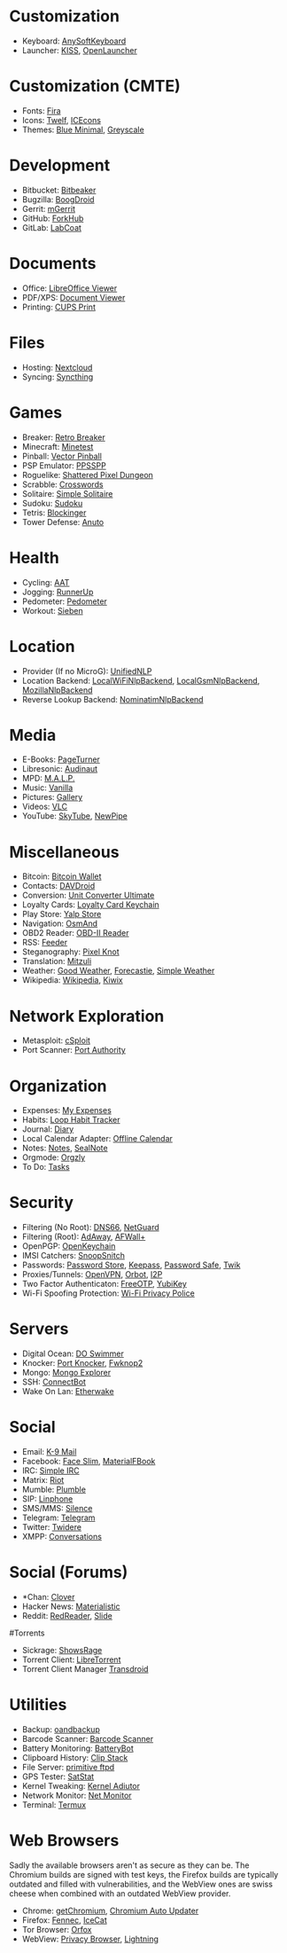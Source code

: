 # Customization
* Keyboard: [AnySoftKeyboard](https://f-droid.org/repository/browse/?fdid=com.menny.android.anysoftkeyboard)
* Launcher: [KISS](https://f-droid.org/repository/browse/?fdid=fr.neamar.kiss), [OpenLauncher](https://f-droid.org/repository/browse/?fdid=com.benny.openlauncher)

# Customization (CMTE)
* Fonts: [Fira](https://f-droid.org/repository/browse/?fdid=org.mmk2410.cyngn.theme.fira)
* Icons: [Twelf](https://f-droid.org/repository/browse/?fdid=org.twelf.cmtheme), [ICEcons](https://f-droid.org/repository/browse/?fdid=com.dkanada.icecons)
* Themes: [Blue Minimal](https://f-droid.org/repository/browse/?fdid=de.baumann.thema), [Greyscale](https://f-droid.org/repository/browse/?fdid=it.lucci.cm.greyscaletheme)

# Development
* Bitbucket: [Bitbeaker](https://f-droid.org/repository/browse/?fdid=com.saibotd.bitbeaker)
* Bugzilla: [BoogDroid](https://f-droid.org/repository/browse/?fdid=me.johnmh.boogdroid)
* Gerrit: [mGerrit](https://f-droid.org/repository/browse/?fdid=com.jbirdvegas.mgerrit)
* GitHub: [ForkHub](https://f-droid.org/repository/browse/?fdid=jp.forkhub)
* GitLab: [LabCoat](https://f-droid.org/repository/browse/?fdid=com.commit451.gitlab)

# Documents
* Office: [LibreOffice Viewer](https://f-droid.org/repository/browse/?fdid=org.documentfoundation.libreoffice)
* PDF/XPS: [Document Viewer](https://f-droid.org/repository/browse/?fdid=org.sufficientlysecure.viewer) 
* Printing: [CUPS Print](https://f-droid.org/repository/browse/?fdid=io.github.benoitduffez.cupsprint)

# Files
* Hosting: [Nextcloud](https://f-droid.org/repository/browse/?fdid=com.nextcloud.android.beta)
* Syncing: [Syncthing](https://f-droid.org/repository/browse/?fdid=com.nutomic.syncthingandroid)

# Games
* Breaker: [Retro Breaker](https://f-droid.org/repository/browse/?fdid=br.usp.ime.retrobreaker)
* Minecraft: [Minetest](https://f-droid.org/repository/browse/?fdid=net.minetest.minetest)
* Pinball: [Vector Pinball](https://f-droid.org/repository/browse/?fdid=com.dozingcatsoftware.bouncy)
* PSP Emulator: [PPSSPP](https://f-droid.org/repository/browse/?fdid=org.ppsspp.ppsspp)
* Roguelike: [Shattered Pixel Dungeon](https://f-droid.org/repository/browse/?fdid=com.shatteredpixel.shatteredpixeldungeon)
* Scrabble: [Crosswords](https://f-droid.org/repository/browse/?fdid=org.eehouse.android.xw4)
* Solitaire: [Simple Solitaire](https://f-droid.org/repository/browse/?fdid=de.tobiasbielefeld.solitaire)
* Sudoku: [Sudoku](https://f-droid.org/repository/browse/?fdid=org.secuso.privacyfriendlysudoku)
* Tetris: [Blockinger](https://f-droid.org/repository/browse/?fdid=org.blockinger.game)
* Tower Defense: [Anuto](https://f-droid.org/repository/browse?fdid=ch.logixisland.anuto)

# Health
* Cycling: [AAT](https://f-droid.org/repository/browse?fdid=ch.bailu.aat)
* Jogging: [RunnerUp](https://f-droid.org/repository/browse?fdid=org.runnerup)
* Pedometer: [Pedometer](https://f-droid.org/repository/browse?fdid=org.secuso.privacyfriendlyactivitytracker)
* Workout: [Sieben](https://f-droid.org/repository/browse?fdid=de.baumann.sieben)

# Location
* Provider (If no MicroG): [UnifiedNLP](https://f-droid.org/repository/browse/?fdid=org.microg.nlp)
* Location Backend: [LocalWiFiNlpBackend](https://f-droid.org/repository/browse/?fdid=org.fitchfamily.android.wifi_backend), [LocalGsmNlpBackend](https://f-droid.org/repository/browse/?fdid=org.fitchfamily.android.gsmlocation), [MozillaNlpBackend](https://f-droid.org/repository/browse/?fdid=org.microg.nlp.backend.ichnaea)
* Reverse Lookup Backend: [NominatimNlpBackend](https://f-droid.org/repository/browse/?fdid=org.microg.nlp.backend.nominatim)

# Media
* E-Books: [PageTurner](https://f-droid.org/repository/browse/?fdid=net.nightwhistler.pageturner)
* Libresonic: [Audinaut](https://f-droid.org/repository/browse/?fdid=net.nullsum.audinaut)
* MPD: [M.A.L.P.](https://f-droid.org/repository/browse/?fdid=org.gateshipone.malp)
* Music: [Vanilla](https://f-droid.org/repository/browse/?fdid=ch.blinkenlights.android.vanilla)
* Pictures: [Gallery](https://f-droid.org/repository/browse/?fdid=com.simplemobiletools.gallery)
* Videos: [VLC](https://f-droid.org/repository/browse/?fdid=org.videolan.vlc)
* YouTube: [SkyTube](https://f-droid.org/repository/browse/?fdid=free.rm.skytube.oss), [NewPipe](https://f-droid.org/repository/browse/?fdid=org.schabi.newpipe)

# Miscellaneous
* Bitcoin: [Bitcoin Wallet](https://f-droid.org/repository/browse/?fdid=de.schildbach.wallet)
* Contacts: [DAVDroid](https://f-droid.org/repository/browse/?fdid=at.bitfire.davdroid)
* Conversion: [Unit Converter Ultimate](https://f-droid.org/repository/browse/?fdid=com.physphil.android.unitconverterultimate)
* Loyalty Cards: [Loyalty Card Keychain](https://f-droid.org/repository/browse/?fdid=protect.card_locker)
* Play Store: [Yalp Store](https://f-droid.org/repository/browse/?fdid=com.github.yeriomin.yalpstore)
* Navigation: [OsmAnd](https://f-droid.org/repository/browse/?fdid=net.osmand.plus)
* OBD2 Reader: [OBD-II Reader](https://f-droid.org/repository/browse/?fdid=com.github.pires.obd.reader)
* RSS: [Feeder](https://f-droid.org/repository/browse/?fdid=com.nononsenseapps.feeder)
* Steganography: [Pixel Knot](https://f-droid.org/repository/browse/?fdid=info.guardianproject.pixelknot)
* Translation: [Mitzuli](https://f-droid.org/repository/browse/?fdid=com.mitzuli)
* Weather: [Good Weather](https://f-droid.org/repository/browse/?fdid=org.asdtm.goodweather), [Forecastie](https://f-droid.org/repository/browse/?fdid=cz.martykan.forecastie), [Simple Weather](https://f-droid.org/repository/browse/?fdid=com.a5corp.weather)
* Wikipedia: [Wikipedia](https://f-droid.org/repository/browse/?fdid=org.wikipedia), [Kiwix](https://f-droid.org/repository/browse/?fdid=org.kiwix.kiwixmobile)

# Network Exploration
* Metasploit: [cSploit](https://f-droid.org/repository/browse/?ffdid=org.csploit.android)
* Port Scanner: [Port Authority](https://f-droid.org/repository/browse/?fdid=com.aaronjwood.portauthority)

# Organization
* Expenses: [My Expenses](https://f-droid.org/repository/browse/?fdid=org.totschnig.myexpenses)
* Habits: [Loop Habit Tracker](https://f-droid.org/repository/browse/?fdid=org.isoron.uhabits)
* Journal: [Diary](https://f-droid.org/repository/browse/?fdid=org.billthefarmer.diary)
* Local Calendar Adapter: [Offline Calendar](https://f-droid.org/repository/browse/?fdid=org.sufficientlysecure.localcalendar)
* Notes: [Notes](https://f-droid.org/repository/browse/?fdid=org.secuso.privacyfriendlynotes), [SealNote](https://f-droid.org/repository/browse/?fdid=com.twistedplane.sealnote)
* Orgmode: [Orgzly](https://f-droid.org/repository/browse/?fdid=com.orgzly)
* To Do: [Tasks](https://f-droid.org/repository/browse/?fdid=org.tasks)

# Security
* Filtering (No Root): [DNS66](https://f-droid.org/repository/browse/?fdid=org.jak_linux.dns66), [NetGuard](https://f-droid.org/repository/browse/?fdid=eu.faircode.netguard)
* Filtering (Root): [AdAway](https://f-droid.org/repository/browse/?fdid=org.adaway), [AFWall+](https://f-droid.org/repository/browse/?fdid=dev.ukanth.ufirewall)
* OpenPGP: [OpenKeychain](https://f-droid.org/repository/browse/?fdid=org.sufficientlysecure.keychain)
* IMSI Catchers: [SnoopSnitch](https://f-droid.org/repository/browse/?fdid=de.srlabs.snoopsnitch)
* Passwords: [Password Store](https://f-droid.org/repository/browse/?fdid=com.zeapo.pwdstore), [Keepass](https://f-droid.org/repository/browse/?fdid=com.android.keepass), [Password Safe](https://f-droid.org/repository/browse/?fdid=com.jefftharris.passwdsafe), [Twik](https://f-droid.org/repository/browse/?fdid=com.reddyetwo.hashmypass.app)
* Proxies/Tunnels: [OpenVPN](https://f-droid.org/repository/browse/?fdid=de.blinkt.openvpn), [Orbot](https://f-droid.org/repository/browse/?fdid=org.torproject.android), [I2P](https://f-droid.org/repository/browse/?fdid=net.i2p.android.router)
* Two Factor Authenticaton: [FreeOTP](https://f-droid.org/repository/browse/?fdid=org.fedorahosted.freeotp), [YubiKey](https://f-droid.org/repository/browse/?fdid=com.yubico.yubioath)
* Wi-Fi Spoofing Protection: [Wi-Fi Privacy Police](https://f-droid.org/repository/browse/?fdid=be.uhasselt.privacypolice)

# Servers
* Digital Ocean: [DO Swimmer](https://f-droid.org/repository/browse/?fdid=com.yassirh.digitalocean)
* Knocker: [Port Knocker](https://f-droid.org/repository/browse/?fdid=com.xargsgrep.portknocker), [Fwknop2](https://f-droid.org/repository/browse/?fdid=org.cipherdyne.fwknop2)
* Mongo: [Mongo Explorer](https://f-droid.org/repository/browse/?fdid=com.innodroid.mongobrowser)
* SSH: [ConnectBot](https://f-droid.org/repository/browse/?fdid=org.connectbot)
* Wake On Lan: [Etherwake](https://f-droid.org/repository/browse/?fdid=org.schabi.etherwake)

# Social
* Email: [K-9 Mail](https://f-droid.org/repository/browse/?fdid=com.fsck.k9)
* Facebook: [Face Slim](https://f-droid.org/repository/browse/?fdid=org.indywidualni.fblite), [MaterialFBook](https://f-droid.org/repository/browse/?fdid=me.zeeroooo.materialfb)
* IRC: [Simple IRC](https://f-droid.org/repository/browse/?fdid=tk.jordynsmediagroup.simpleirc.fdroid)
* Matrix: [Riot](https://f-droid.org/repository/browse/?fdid=im.vector.alpha)
* Mumble: [Plumble](https://f-droid.org/repository/browse/?fdid=com.morlunk.mumbleclient)
* SIP: [Linphone](https://f-droid.org/repository/browse/?fdid=org.linphone)
* SMS/MMS: [Silence](https://f-droid.org/repository/browse/?fdid=org.smssecure.smssecure)
* Telegram: [Telegram](https://f-droid.org/repository/browse/?fdid=org.telegram.messenger)
* Twitter: [Twidere](https://f-droid.org/repository/browse/?fdid=org.mariotaku.twidere)
* XMPP: [Conversations](https://f-droid.org/repository/browse/?fdid=eu.siacs.conversations)

# Social (Forums)
* *Chan: [Clover](https://f-droid.org/repository/browse/?fdid=org.floens.chan)
* Hacker News: [Materialistic](https://f-droid.org/repository/browse/?fdid=io.github.hidroh.materialistic)
* Reddit: [RedReader](https://f-droid.org/repository/browse/?fdid=org.quantumbadger.redreader), [Slide](https://f-droid.org/repository/browse/?fdid=me.ccrama.redditslide)

#Torrents
* Sickrage: [ShowsRage](https://f-droid.org/repository/browse/?fdid=com.mgaetan89.showsrage)
* Torrent Client: [LibreTorrent](https://f-droid.org/repository/browse/?fdid=org.proninyaroslav.libretorrent)
* Torrent Client Manager [Transdroid](https://f-droid.org/repository/browse/?fdid=org.transdroid.full)

# Utilities
* Backup: [oandbackup](https://f-droid.org/repository/browse/?fdid=dk.jens.backup)
* Barcode Scanner: [Barcode Scanner](https://f-droid.org/repository/browse/?fdid=com.google.zxing.client.android)
* Battery Monitoring: [BatteryBot](https://f-droid.org/repository/browse/?fdid=com.darshancomputing.BatteryIndicatorPro)
* Clipboard History: [Clip Stack](https://f-droid.org/repository/browse/?fdid=com.catchingnow.tinyclipboardmanager)
* File Server: [primitive ftpd](https://f-droid.org/repository/browse/?fdid=org.primftpd)
* GPS Tester: [SatStat](https://f-droid.org/repository/browse/?fdid=com.vonglasow.michael.satstat)
* Kernel Tweaking: [Kernel Adiutor](https://f-droid.org/repository/browse/?fdid=com.grarak.kerneladiutor)
* Network Monitor: [Net Monitor](https://f-droid.org/repository/browse/?fdid=org.secuso.privacyfriendlynetmonitor)
* Terminal: [Termux](https://f-droid.org/repository/browse/?fdid=com.termux)

# Web Browsers
Sadly the available browsers aren't as secure as they can be. The Chromium builds are signed with test keys, the Firefox builds are typically outdated and filled with vulnerabilities, and the WebView ones are swiss cheese when combined with an outdated WebView provider.

* Chrome: [getChromium](https://f-droid.org/repository/browse/?fdid=com.anddevw.getchromium), [Chromium Auto Updater](https://f-droid.org/repository/browse/?fdid=com.dosse.chromiumautoupdater)
* Firefox: [Fennec](https://f-droid.org/repository/browse/?fdid=org.mozilla.fennec_fdroid), [IceCat](https://f-droid.org/repository/browse/?fdid=org.gnu.icecat)
* Tor Browser: [Orfox](https://f-droid.org/repository/browse/?fdid=info.guardianproject.orfox)
* WebView: [Privacy Browser](https://f-droid.org/repository/browse/?fdid=com.stoutner.privacybrowser.standard), [Lightning](https://f-droid.org/repository/browse/?fdid=acr.browser.lightning)
